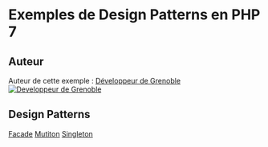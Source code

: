 # Exemples de Design Patterns en PHP 7




## Auteur

Auteur de cette exemple :
[Développeur de Grenoble](https://www.devandweb.fr)
[![Developpeur de Grenoble](https://www.devandweb.fr/medias/website/developpeur-web.png)](https://www.devandweb.fr)




## Design Patterns
[Facade](https://github.com/stephweb/design-patterns-php/tree/master/src/facade)
[Mutiton](https://github.com/stephweb/design-patterns-php/tree/master/src/facade)
[Singleton](https://github.com/stephweb/design-patterns-php/tree/master/src/facade)